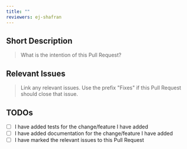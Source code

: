 ```yaml
---
title: ""
reviewers: ej-shafran
---
```


## Short Description

> What is the intention of this Pull Request?

<!-- replace this section -->

## Relevant Issues

> Link any relevant issues.
> Use the prefix "Fixes" if this Pull Request should close that issue.

<!-- replace this section -->

## TODOs

- [ ] I have added tests for the change/feature I have added
- [ ] I have added documentation for the change/feature I have added
- [ ] I have marked the relevant issues to this Pull Request
